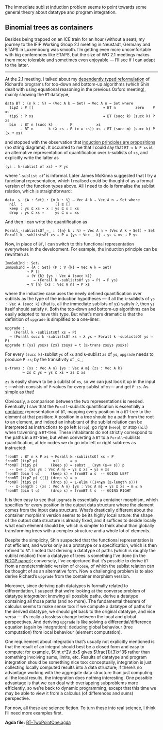The immediate sublist induction problem seems to point towards some general theory about datatype and program integration.

## Binomial trees as containers

Besides being trapped on an ICE train for an hour (without a seat), my journey to the IFIP Working Group 2.1 meeting in Neustadt, Germany and ETAPS in Luxembourg was smooth.
I’m getting even more uncomfortable with big conferences like ETAPS, but the size of WG 2.1 meetings makes them more tolerable and sometimes even enjoyable — I’ll see if I can adapt to the latter.

---

At the 2.1 meeting, I talked about my [dependently typed reformulation](/blog/0034/) of Richard’s programs for top-down and bottom-up algorithms (which Shin dealt with using equational reasoning in the previous Oxford meeting), mainly showing the `BT` datatype,
```
data BT : (n k : ℕ) → (Vec A k → Set) → Vec A n → Set where
  tipZ : P []                                → BT n         zero    P xs
  tipS : P xs                                → BT (succ k) (succ k) P xs
  bin  : BT n (succ k)        P           xs
       → BT n       k (λ zs → P (x ∷ zs)) xs → BT (succ n) (succ k) P (x ∷ xs)
```
and stopped with the observation that [induction principles are propositions](/blog/0036/) (no string diagrams).
It occurred to me that I could say that `BT n k P xs` is an alternative representation of quantification over `k`-sublists of `xs`, and explicitly write the latter as
```
(ys : k-sublist of xs) → P ys
```
where ‘`-sublist of`’ is informal.
Later James McKinna suggested that I try a functional representation, which I realised could be thought of as a formal version of the function types above.
All I need to do is formalise the sublist relation, which is straightforward:
```
data _⊆_ {A : Set} : {n k : ℕ} → Vec A k → Vec A n → Set where
  nil  :               [] ⊆ []
  keep : ys ⊆ xs → x ∷ ys ⊆ x ∷ xs
  drop : ys ⊆ xs →     ys ⊆ x ∷ xs
```
And then I can write the quantification as
```
Forall_-sublistsOf_⇒_ : ({n} k : ℕ) → Vec A n → (Vec A k → Set) → Set
Forall k -sublistsOf xs ⇒ P = {ys : Vec _ k} → ys ⊆ xs → P ys
```

Now, in place of `BT`, I can switch to this functional representation everywhere in the development.
For example, the induction principle can be rewritten as
```
ImmSubInd : Set₁
ImmSubInd = {A : Set} (P : ∀ {k} → Vec A k → Set)
          → P []
          → (∀ {k} {ys : Vec A (succ k)}
             → (Forall k -sublistsOf ys ⇒ P) → P ys)
          → ∀ {n} (xs : Vec A n) → P xs
```
where the inductive case uses the newly defined quantification over sublists as the type of the induction hypotheses — if all the `k`-sublists of `ys : Vec A (succ k)` (that is, all the immediate sublists of `ys`) satisfy `P`, then `ys` itself should satisfy `P`.
Both the top-down and bottom-up algorithms can be easily adapted to have this type.
But what’s more dramatic is that the definition of `upgrade` is simplified to a one-liner:
```
upgrade :
    (Forall k -sublistsOf xs ⇒ P)
  → (Forall succ k -sublistsOf xs ⇒ λ ys → Forall k -sublistsOf ys ⇒ P)
upgrade t {ys} ys⊆xs {zs} zs⊆ys = t (⊆-trans zs⊆ys ys⊆xs)
```
For every `(succ k)`-sublist `ys` of `xs` and `k`-sublist `zs` of `ys`, `upgrade` needs to produce `P zs`; by the transitivity of `_⊆_`,
```
⊆-trans : {xs : Vec A n} {ys : Vec A m} {zs : Vec A k}
        → zs ⊆ ys → ys ⊆ xs → zs ⊆ xs
```
`zs` is easily shown to be a sublist of `xs`, so we can just look it up in the input `t` —which consists of `P`-values for every sublist of `xs`— and get `P zs`.
As simple as that!

Obviously, a comparison between the two representations is needed.
Eventually I saw that the `Forall`-sublists quantification is essentially a [container](https://doi.org/10.1016/j.tcs.2005.06.002) representation of `BT`, mapping every position in a `BT`-tree to the element at that position:
A position in a tree should be a path from the root to an element, and indeed an inhabitant of the sublist relation can be interpreted as instructions to go left (`drop`), go right (`keep`), or stop (`nil`) when traversing a `BT`-tree.
These inhabitants do not strictly correspond to the paths in a `BT`-tree, but when converting a `BT` to a `Forall`-sublists quantification, at `bin` nodes we do go into left or right subtrees as instructed:
```
fromBT : BT n k P xs → Forall k -sublistsOf xs ⇒ P
fromBT (tipZ p)       nil     = p
fromBT (tipS p)      (keep s) = subst _ (sym (⊆⇒≡ s)) p
  -- ⊆⇒≡ : {xs ys : Vec A n} → ys ⊆ xs → ys ≡ xs
fromBT (bin t u)     (keep s) = fromBT u s  -- GOING LEFT
fromBT (tipZ p) {[]} (drop s) = p
fromBT (tipS p)      (drop s) = ⊥-elim ((1+n≰n (⊆-length s)))
  -- ⊆-length : {xs : Vec A n} {ys : Vec A m} → ys ⊆ xs → m ≤ n
fromBT (bin t u)     (drop s) = fromBT t s  -- GOING RIGHT
```

It is then easy to see that `upgrade` is essentially a container morphism, which specifies for every position in the output data structure where the element comes from the input data structure.
What’s drastically different about the container morphism version seems to be its highly local nature: the shape of the output data structure is already fixed, and it suffices to decide locally what each element should be, which is simpler to think about than globally transforming trees with a complex structure and a whole lot of elements.

Despite the simplicity, Shin suspected that the functional representation is not efficient, and works only as a prototype or a specification, which is then refined to `BT`.
I noted that deriving a datatype of paths (which is roughly the sublist relation) from a datatype of trees is something I’ve done (in the [NDGP paper](/#publication-81a792a1)); conversely, I’ve conjectured that it’s possible to derive `BT` from a nondeterministic version of `choose`, of which the sublist relation can be thought of as an alternative form.
Now a challenging problem is to also derive Richard’s `upgrade` from the container morphism version.

Moreover, since deriving path datatypes is formally related to differentiation, I suspect that we’re looking at the converse problem of datatype *integration*: knowing all possible paths, derive a datatype containing all those paths (and no more).
The fundamental theorem of calculus seems to make sense too: if we compute a datatype of paths for the derived datatype, we should get back to the original datatype, and vice versa — it’s really a lossless change between the local and global perspectives.
And deriving `upgrade` is like solving a differential/difference equation (again by integration): deducing global behaviour (tree computation) from local behaviour (element computation).

One requirement about integration that’s usually not explicitly mentioned is that the result of an integral should best be a closed form and easy to compute: for example, $\int x^2\\,dx$ gives $\frac{1}{3}x^3$ rather than something involving sums, limits, etc.
Results of datatype and program integration should be something nice too: conceptually, integration is just collecting locally computed results into a data structure; if there’s no advantage working with the aggregate data structure than just computing all the local results, the integration does nothing interesting.
One possible advantage is that we can deal with overlapping subproblems more efficiently, so we’re back to dynamic programming, except that this time we may be able to view it from a calculus (of differences and sums) perspective.

For now, all these are science fiction.
To turn these into real science, I think I’ll need more examples first.

**Agda file:** [BT-TwoPointOne.agda](BT-TwoPointOne.agda)
